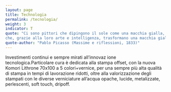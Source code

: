 ```yaml
---
layout: page
title: Technologia
permalink: /tecnologia/
weight: 3
indicator: T
quote: "Ci sono pittori che dipingono il sole come una macchia gialla, ma ce ne sono altri
che, grazie alla loro arte e intelligenza, trasformano una macchia gialla nel sole."
quote-author: "Pablo Picasso (Massime e riflessioni, 1833)"
---
```


Investimenti continui e sempre mirati all’innovaz ione tecnologica.Particolare cura è dedicata alla stampa offset, con la nuova Komori Lithrone 70x100 a 5 colori+vernice, per una sempre più alta qualità di stampa in tempi di lavorazione ridotti, oltre alla valorizzazione degli stampati con le diverse verniciature all’acqua opache, lucide, metalizzate, perlescenti, soft touch, dripoff.
